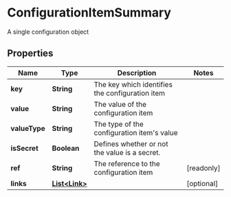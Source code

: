 

# ConfigurationItemSummary

A single configuration object

## Properties

Name | Type | Description | Notes
------------ | ------------- | ------------- | -------------
**key** | **String** | The key which identifies the configuration item | 
**value** | **String** | The value of the configuration item | 
**valueType** | **String** | The type of the configuration item&#39;s value | 
**isSecret** | **Boolean** | Defines whether or not the value is a secret. | 
**ref** | **String** | The reference to the configuration item |  [readonly]
**links** | [**List&lt;Link&gt;**](Link.md) |  |  [optional]




